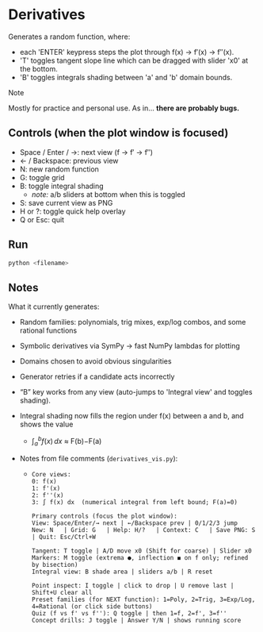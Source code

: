 # Derivatives

Generates a random function, where:
- each 'ENTER' keypress steps the plot through f(x) → f′(x) → f″(x).
- 'T' toggles tangent slope line which can be dragged with slider 'x0' at the bottom.
- 'B' toggles integrals shading between 'a' and 'b' domain bounds.

> [!Note]
>
> Mostly for practice and personal use. As in... **there are probably bugs.**
>

## Controls (when the plot window is focused)

- Space / Enter / →: next view (f → f′ → f″)
- ← / Backspace: previous view
- N: new random function
- G: toggle grid
- B: toggle integral shading
  - *note:* a/b sliders at bottom when this is toggled
- S: save current view as PNG
- H or ?: toggle quick help overlay
- Q or Esc: quit

## Run

```sh
python <filename>
```

## Notes

What it currently generates:

- Random families: polynomials, trig mixes, exp/log combos, and some rational functions
- Symbolic derivatives via SymPy → fast NumPy lambdas for plotting
- Domains chosen to avoid obvious singularities
- Generator retries if a candidate acts incorrectly
- “B” key works from any view (auto-jumps to 'Integral view' and toggles shading).
- Integral shading now fills the region under f(x) between a and b, and shows the value
  - $\int_a^b f(x) \, dx$ ≈ F(b)−F(a)
 
- Notes from file comments (`derivatives_vis.py`):
  - ```
    Core views:
    0: f(x)
    1: f'(x)
    2: f''(x)
    3: ∫ f(x) dx  (numerical integral from left bound; F(a)=0)
  
    Primary controls (focus the plot window):
    View: Space/Enter/→ next | ←/Backspace prev | 0/1/2/3 jump
    New: N   | Grid: G   | Help: H/?   | Context: C   | Save PNG: S   | Quit: Esc/Ctrl+W
  
    Tangent: T toggle | A/D move x0 (Shift for coarse) | Slider x0
    Markers: M toggle (extrema ●, inflection ◼ on f only; refined by bisection)
    Integral view: B shade area | sliders a/b | R reset
  
    Point inspect: I toggle | click to drop | U remove last | Shift+U clear all
    Preset families (for NEXT function): 1=Poly, 2=Trig, 3=Exp/Log, 4=Rational (or click side buttons)
    Quiz (f vs f' vs f''): Q toggle | then 1=f, 2=f', 3=f''
    Concept drills: J toggle | Answer Y/N | shows running score
    ``` 
